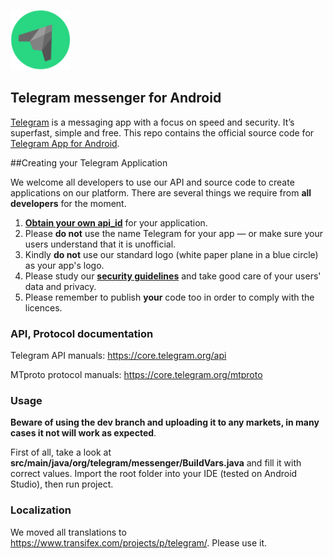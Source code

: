 ![Logo](https://github.com/AtomTeam/AtomTelegram/blob/master/logo.png)
## Telegram messenger for Android

[Telegram](https://telegram.org) is a messaging app with a focus on speed and security. It’s superfast, simple and free.
This repo contains the official source code for [Telegram App for Android](https://play.google.com/store/apps/details?id=org.telegram.messenger).

##Creating your Telegram Application

We welcome all developers to use our API and source code to create applications on our platform.
There are several things we require from **all developers** for the moment.

1. [**Obtain your own api_id**](https://core.telegram.org/api/obtaining_api_id) for your application.
2. Please **do not** use the name Telegram for your app — or make sure your users understand that it is unofficial.
3. Kindly **do not** use our standard logo (white paper plane in a blue circle) as your app's logo.
3. Please study our [**security guidelines**](https://core.telegram.org/mtproto/security_guidelines) and take good care of your users' data and privacy.
4. Please remember to publish **your** code too in order to comply with the licences.

### API, Protocol documentation

Telegram API manuals: https://core.telegram.org/api

MTproto protocol manuals: https://core.telegram.org/mtproto

### Usage

**Beware of using the dev branch and uploading it to any markets, in many cases it not will work as expected**.

First of all, take a look at **src/main/java/org/telegram/messenger/BuildVars.java** and fill it with correct values.
Import the root folder into your IDE (tested on Android Studio), then run project.

### Localization

We moved all translations to https://www.transifex.com/projects/p/telegram/. Please use it.
